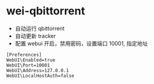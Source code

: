 # wei-qbittorrent

- 自动运行 qbittorrent
- 自动更新 tracker
- 配置 webui 开启，禁用密码，设置端口 10001, 指定地址
````
[Preferences]
WebUI\Enabled=true
WebUI\Port=10001
WebUI\Address=127.0.0.1
WebUI\LocalHostAuth=false
````
